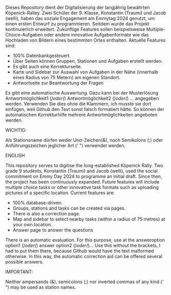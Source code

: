 Dieses Repository dient der Digitalisierung der langjährig bewährten Köpenick-Ralley. Zwei Schüler der 9. Klasse, Konstantin (Traumi) und Jacob (welli), haben das soziale Engagement am Emmytag 2024 genutzt, um einen ersten Entwurf zu programmieren. Seitdem wurde das Projekt kontinuierlich erweitert. Zukünftige Features sollen beispielsweise Multiple-Choice-Aufgaben oder andere innovative Aufgabenformate wie das Hochladen von Bildern eines bestimmten Ortes enthalten. 
Aktuelle Features sind: 
- 100% Datenbankgesteuert.
- Über Seiten können Gruppen, Stationen und Aufgaben erstellt werden.
- Es gibt auch eine Korrekturseite.
- Karte und Sidebar zur Auswahl von Aufgaben in der Nähe (innerhalb eines Radius von 75 Metern) am eigenen Standort.
- Antwortseite zur Beantwortung der Fragen

Es gibt eine automatische Auswertung. Dazu kann bei der Musterlösung Antwortmöglichkeit1 (*)oder(*) Antwortmöglichkeit2 (*)oder(*) ... angegeben werden. Verwenden Sie dies ohne die Klammern, ich musste sie dort einfügen, weil Github den Text sonst falsch formatiert hätte. So können der automatischen Korrekturhilfe mehrere Antwortmöglichkeiten angeboten werden.

WICHTIG:

Als Stationsname dürfen weder Und-Zeichen(&), noch Semikolons (;) oder Anführungszeichen jeglicher Art (' ") verwendet werden.

ENGLISH

This repository serves to digitise the long-established Köpenick Rally. Two grade 9 students, Konstantin (Traumi) and Jacob (welli), used the social commitment on Emmy Day 2024 to programme an initial draft. Since then, the project has been continuously expanded. Future features will include multiple choice tasks or other innovative task formats such as uploading pictures of a specific location. 
Current features are: 
- 100% database-driven.
- Groups, stations and tasks can be created via pages.
- There is also a correction page.
- Map and sidebar to select nearby tasks (within a radius of 75 metres) at your own location.
- Answer page to answer the questions

There is an automatic evaluation. For this purpose, use at the answeroption option1 (*)oder(*) answer option2 (*)oder(*)... Use this without the brackets, I had to put them there, because Github would have the text malformed otherwise. In this way, the automatic correction aid can be offered several possible answers.

IMPORTANT:

Neither ampersands (&), semicolons (;) nor inverted commas of any kind (' ") may be used as station names.
